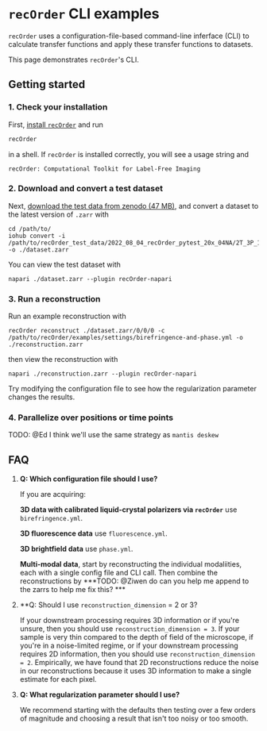 # `recOrder` CLI examples 

`recOrder` uses a configuration-file-based command-line inferface (CLI) to 
calculate transfer functions and apply these transfer functions to datasets. 

This page demonstrates `recOrder`'s CLI. 

## Getting started

### 1. Check your installation
First, [install `recOrder`](../docs/software-installation-guide.md) and run
```bash
recOrder
```
in a shell. If `recOrder` is installed correctly, you will see a usage string and 
```
recOrder: Computational Toolkit for Label-Free Imaging
```

### 2. Download and convert a test dataset
Next, [download the test data from zenodo (47 MB)](https://zenodo.org/record/6983916/files/recOrder_test_data.zip?download=1), and convert a dataset to the latest version of `.zarr` with 
```
cd /path/to/
iohub convert -i /path/to/recOrder_test_data/2022_08_04_recOrder_pytest_20x_04NA/2T_3P_16Z_128Y_256X_Kazansky_1/
-o ./dataset.zarr
```

You can view the test dataset with
```
napari ./dataset.zarr --plugin recOrder-napari
```

### 3. Run a reconstruction
Run an example reconstruction with
```
recOrder reconstruct ./dataset.zarr/0/0/0 -c /path/to/recOrder/examples/settings/birefringence-and-phase.yml -o ./reconstruction.zarr
```
then view the reconstruction with 
```
napari ./reconstruction.zarr --plugin recOrder-napari
```

Try modifying the configuration file to see how the regularization parameter changes the results. 

### 4. Parallelize over positions or time points

TODO: @Ed I think we'll use the same strategy as ```mantis deskew```

## FAQ
1. **Q: Which configuration file should I use?**

    If you are acquiring:

    **3D data with calibrated liquid-crystal polarizers via `recOrder`** use `birefringence.yml`.

    **3D fluorescence data** use `fluorescence.yml`.

    **3D brightfield data** use `phase.yml`.

    **Multi-modal data**, start by reconstructing the individual modaliities, each with a single config file and CLI call. Then combine the reconstructions by ***TODO: @Ziwen do can you help me append to the zarrs to help me fix this? ***

2. **Q: Should I use `reconstruction_dimension` = 2 or 3?

    If your downstream processing requires 3D information or if you're unsure, then you should use `reconstruction_dimension = 3`. If your sample is very thin compared to the depth of field of the microscope, if you're in a noise-limited regime, or if your downstream processing requires 2D information, then you should use `reconstruction_dimension = 2`. Empirically, we have found that 2D reconstructions reduce the noise in our reconstructions because it uses 3D information to make a single  estimate for each pixel. 

3. **Q: What regularization parameter should I use?**

    We recommend starting with the defaults then testing over a few orders of magnitude and choosing a result that isn't too noisy or too smooth.
